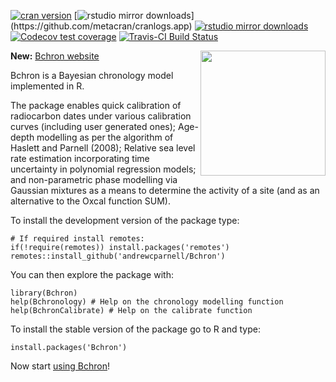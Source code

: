 [![cran version](http://www.r-pkg.org/badges/version/Bchron)](https://cran.rstudio.com/web/packages/Bchron) 
[![rstudio mirror downloads](http://cranlogs.r-pkg.org/badges/Bchron?)](https://github.com/metacran/cranlogs.app)
[![rstudio mirror downloads](http://cranlogs.r-pkg.org/badges/grand-total/Bchron?color=82b4e8)](https://github.com/metacran/cranlogs.app)
[![Codecov test coverage](https://codecov.io/gh/andrewcparnell/Bchron/branch/master/graph/badge.svg)](https://codecov.io/gh/andrewcparnell/Bchron?branch=master)
[![Travis-CI Build Status](https://travis-ci.org/andrewcparnell/Bchron.svg?branch=master)](https://travis-ci.org/andrewcparnell/Bchron)

<a href="http://andrewcparnell.github.io/Bchron/"><img src="https://raw.githubusercontent.com/andrewcparnell/Bchron/master/badge/Bchron_badge.png" height="200" align="right" /></a>

**New:** <a href = "http://andrewcparnell.github.io/Bchron/">Bchron website</a>

Bchron is a Bayesian chronology model implemented in R. 

The package enables quick calibration of radiocarbon dates under various calibration curves (including user generated ones); Age-depth modelling as per the algorithm of Haslett and Parnell (2008); Relative sea level rate estimation incorporating time uncertainty in polynomial regression models; and non-parametric phase modelling via Gaussian mixtures as a means to determine the activity of a site (and as an alternative to the Oxcal function SUM).

To install the development version of the package type:

```
# If required install remotes:
if(!require(remotes)) install.packages('remotes')
remotes::install_github('andrewcparnell/Bchron')
```

You can then explore the package with:

```
library(Bchron)
help(Bchronology) # Help on the chronology modelling function
help(BchronCalibrate) # Help on the calibrate function
```

To install the stable version of the package go to R and type:

```
install.packages('Bchron')
```

Now start <a href = "http://andrewcparnell.github.io/Bchron/">using Bchron</a>!

